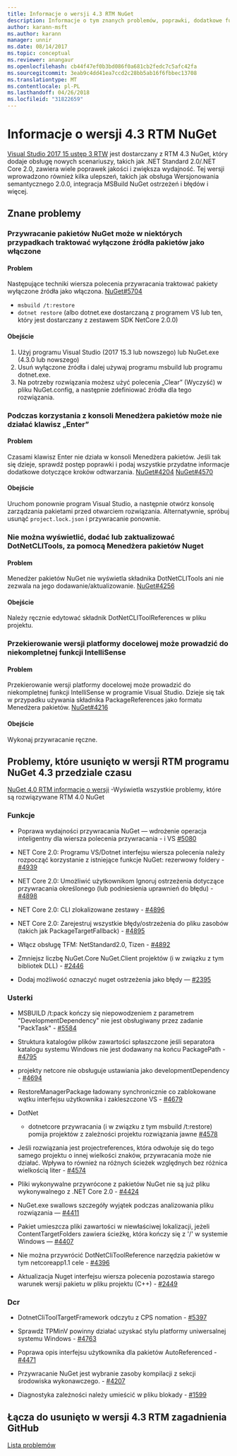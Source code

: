 ```yaml
---
title: Informacje o wersji 4.3 RTM NuGet
description: Informacje o tym znanych problemów, poprawki, dodatkowe funkcje i dcr RTM 4.3 NuGet.
author: karann-msft
ms.author: karann
manager: unnir
ms.date: 08/14/2017
ms.topic: conceptual
ms.reviewer: anangaur
ms.openlocfilehash: cb44f47ef0b3bd086f0a681cb2fedc7c5afc42fa
ms.sourcegitcommit: 3eab9c4dd41ea7ccd2c28bb5ab16f6fbbec13708
ms.translationtype: MT
ms.contentlocale: pl-PL
ms.lasthandoff: 04/26/2018
ms.locfileid: "31822659"
---
```

# <a name="nuget-43-rtm-release-notes"></a>Informacje o wersji 4.3 RTM NuGet

[Visual Studio 2017 15 ustęp 3 RTW](https://www.visualstudio.com/news/releasenotes/vs2017-relnotes) jest dostarczany z RTM 4.3 NuGet, który dodaje obsługę nowych scenariuszy, takich jak .NET Standard 2.0/.NET Core 2.0, zawiera wiele poprawek jakości i zwiększa wydajność. Tej wersji wprowadzono również kilka ulepszeń, takich jak obsługa Wersjonowania semantycznego 2.0.0, integracja MSBuild NuGet ostrzeżeń i błędów i więcej.

## <a name="known-issues"></a>Znane problemy

### <a name="nuget-restore-may-treat-disabled-package-sources-as-enabled-in-some-cases"></a>Przywracanie pakietów NuGet może w niektórych przypadkach traktować wyłączone źródła pakietów jako włączone

#### <a name="issue"></a>Problem

Następujące techniki wiersza polecenia przywracania traktować pakiety wyłączone źródła jako włączona. [NuGet#5704](https://github.com/NuGet/Home/issues/5704)
- `msbuild /t:restore`
- `dotnet restore` (albo dotnet.exe dostarczaną z programem VS lub ten, który jest dostarczany z zestawem SDK NetCore 2.0.0)

#### <a name="workaround"></a>Obejście

1. Użyj programu Visual Studio (2017 15.3 lub nowszego) lub NuGet.exe (4.3.0 lub nowszego)
1. Usuń wyłączone źródła i dalej używaj programu msbuild lub programu dotnet.exe.
1. Na potrzeby rozwiązania możesz użyć polecenia „Clear” (Wyczyść) w pliku NuGet.config, a następnie zdefiniować źródła dla tego rozwiązania.

### <a name="while-using-package-manager-console-enter-key-may-not-work"></a>Podczas korzystania z konsoli Menedżera pakietów może nie działać klawisz „Enter”

#### <a name="issue"></a>Problem

Czasami klawisz Enter nie działa w konsoli Menedżera pakietów. Jeśli tak się dzieje, sprawdź postęp poprawki i podaj wszystkie przydatne informacje dodatkowe dotyczące kroków odtwarzania. [NuGet#4204](https://github.com/NuGet/Home/issues/4204) [NuGet#4570](https://github.com/NuGet/Home/issues/4570)

#### <a name="workaround"></a>Obejście

Uruchom ponownie program Visual Studio, a następnie otwórz konsolę zarządzania pakietami przed otwarciem rozwiązania. Alternatywnie, spróbuj usunąć `project.lock.json` i przywracanie ponownie.

### <a name="you-are-unable-to-view-add-or-update-dotnetclitools-using-nuget-package-manager"></a>Nie można wyświetlić, dodać lub zaktualizować DotNetCLITools, za pomocą Menedżera pakietów Nuget

#### <a name="issue"></a>Problem

Menedżer pakietów NuGet nie wyświetla składnika DotNetCLITools ani nie zezwala na jego dodawanie/aktualizowanie. [NuGet#4256](https://github.com/NuGet/Home/issues/4256)

#### <a name="workaround"></a>Obejście

Należy ręcznie edytować składnik DotNetCLIToolReferences w pliku projektu.

### <a name="retargeting-target-framework-version-may-lead-to-incomplete-intellisense"></a>Przekierowanie wersji platformy docelowej może prowadzić do niekompletnej funkcji IntelliSense

#### <a name="issue"></a>Problem

Przekierowanie wersji platformy docelowej może prowadzić do niekompletnej funkcji IntelliSense w programie Visual Studio. Dzieje się tak w przypadku używania składnika PackageReferences jako formatu Menedżera pakietów. [NuGet#4216](https://github.com/NuGet/Home/issues/4216)

#### <a name="workaround"></a>Obejście

Wykonaj przywracanie ręczne.

## <a name="issues-fixed-in-nuget-43-rtm-timeframe"></a>Problemy, które usunięto w wersji RTM programu NuGet 4.3 przedziale czasu

[NuGet 4.0 RTM informacje o wersji](../release-notes/nuget-4.0-RTM.md) -Wyświetla wszystkie problemy, które są rozwiązywane RTM 4.0 NuGet

### <a name="features"></a>Funkcje

- Poprawa wydajności przywracania NuGet — wdrożenie operacja inteligentny dla wiersza polecenia przywracania - i VS [#5080](https://github.com/NuGet/Home/issues/5080)

- NET Core 2.0: Programu VS/Dotnet interfejsu wiersza polecenia należy rozpocząć korzystanie z istniejące funkcje NuGet: rezerwowy foldery - [#4939](https://github.com/NuGet/Home/issues/4939)

- NET Core 2.0: Umożliwić użytkownikom Ignoruj ostrzeżenia dotyczące przywracania określonego (lub podniesienia uprawnień do błędu) - [#4898](https://github.com/NuGet/Home/issues/4898)

- NET Core 2.0: CLI zlokalizowane zestawy - [#4896](https://github.com/NuGet/Home/issues/4896)

- NET Core 2.0: Zarejestruj wszystkie błędy/ostrzeżenia do pliku zasobów (takich jak PackageTargetFallback) - [#4895](https://github.com/NuGet/Home/issues/4895)

- Włącz obsługę TFM: NetStandard2.0, Tizen - [#4892](https://github.com/NuGet/Home/issues/4892)

- Zmniejsz liczbę NuGet.Core NuGet.Client projektów (i w związku z tym bibliotek DLL) - [#2446](https://github.com/NuGet/Home/issues/2446)

- Dodaj możliwość oznaczyć nuget ostrzeżenia jako błędy — [#2395](https://github.com/NuGet/Home/issues/2395)

### <a name="bugs"></a>Usterki

- MSBUILD /t:pack kończy się niepowodzeniem z parametrem "DevelopmentDependency" nie jest obsługiwany przez zadanie "PackTask" - [#5584](https://github.com/NuGet/Home/issues/5584)

- Struktura katalogów plików zawartości spłaszczone jeśli separatora katalogu systemu Windows nie jest dodawany na końcu PackagePath - [#4795](https://github.com/NuGet/Home/issues/4795)

- projekty netcore nie obsługuje ustawiania jako developmentDependency - [#4694](https://github.com/NuGet/Home/issues/4694)

- RestoreManagerPackage ładowany synchronicznie co zablokowane wątku interfejsu użytkownika i zakleszczone VS - [#4679](https://github.com/NuGet/Home/issues/4679)

- DotNet
  - dotnetcore przywracania (i w związku z tym msbuild /t:restore) pomija projektów z zależności projektu rozwiązania jawne [#4578](https://github.com/NuGet/Home/issues/4578)

- Jeśli rozwiązania jest projectreferences, która odwołuje się do tego samego projektu o innej wielkości znaków, przywracania może nie działać. Wpływa to również na różnych ścieżek względnych bez różnica wielkością liter - [#4574](https://github.com/NuGet/Home/issues/4574)

- Pliki wykonywalne przywrócone z pakietów NuGet nie są już pliku wykonywalnego z .NET Core 2.0 - [#4424](https://github.com/NuGet/Home/issues/4424)

- NuGet.exe swallows szczegóły wyjątek podczas analizowania pliku rozwiązania — [#4411](https://github.com/NuGet/Home/issues/4411)

- Pakiet umieszcza pliki zawartości w niewłaściwej lokalizacji, jeżeli ContentTargetFolders zawiera ścieżkę, która kończy się z '/' w systemie Windows — [#4407](https://github.com/NuGet/Home/issues/4407)

- Nie można przywrócić DotNetCliToolReference narzędzia pakietów w tym netcoreapp1.1 cele - [#4396](https://github.com/NuGet/Home/issues/4396)

- Aktualizacja Nuget interfejsu wiersza polecenia pozostawia starego warunek wersji pakietu w pliku projektu (C++) - [#2449](https://github.com/NuGet/Home/issues/2449)

### <a name="dcrs"></a>Dcr

- DotnetCliToolTargetFramework odczytu z CPS nomation - [#5397](https://github.com/NuGet/Home/issues/5397)

- Sprawdź TPMinV powinny działać uzyskać stylu platformy uniwersalnej systemu Windows - [#4763](https://github.com/NuGet/Home/issues/4763)

- Poprawa opis interfejsu użytkownika dla pakietów AutoReferenced - [#4471](https://github.com/NuGet/Home/issues/4471)

- Przywracanie NuGet jest wybranie zasoby kompilacji z sekcji środowiska wykonawczego. - [#4207](https://github.com/NuGet/Home/issues/4207)

- Diagnostyka zależności należy umieścić w pliku blokady - [#1599](https://github.com/NuGet/Home/issues/1599)

## <a name="links-to-github-issues-fixed-in-43-rtm"></a>Łącza do usunięto w wersji 4.3 RTM zagadnienia GitHub

[Lista problemów](https://github.com/NuGet/Home/issues?q=is%3Aissue+is%3Aclosed+milestone%3A%224.3")
